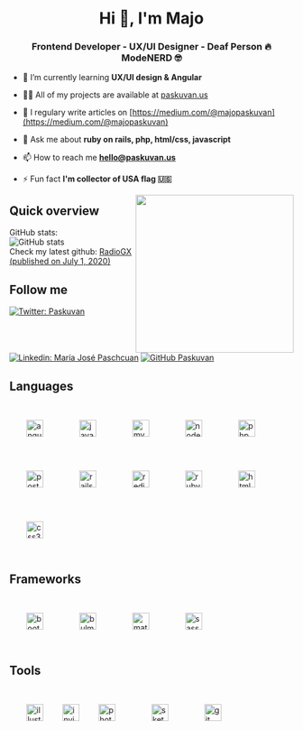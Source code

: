 <h1 align="center">Hi 👋, I'm Majo</h1>
<h3 align="center">Frontend Developer - UX/UI Designer - Deaf Person 🔥 ModeNERD 🤓</h3>

- 🌱  I’m currently learning **UX/UI design & Angular**

- 👨‍💻  All of my projects are available at [paskuvan.us](paskuvan.us)

- 📝  I regulary write articles on [https://medium.com/@majopaskuvan](https://medium.com/@majopaskuvan)

- 💬  Ask me about **ruby on rails, php, html/css, javascript**

- 📫  How to reach me **hello@paskuvan.us**

- ⚡ Fun fact  **I'm collector of USA flag 🇺🇸**
 <img align='right' src="https://paskuvan.us/assets/images/character01.jpg" width="280" height="auto">

## Quick overview
GitHub stats:  
 ![GitHub stats](https://github-readme-stats.vercel.app/api?username=paskuvan&show_icons=true&theme=synthwave) <br>
Check my latest github: <a class="post" href="https://github.com/paskuvan/radiogx">RadioGX (published on July 1, 2020)</a>

## Follow me

[![Twitter: Paskuvan ](https://img.shields.io/twitter/follow/paskuvan?style=social)](https://twitter.com/paskuvan)
[![Linkedin: María José Paschcuan](https://img.shields.io/badge/-paskuvan-blue?style=flat-square&logo=Linkedin&logoColor=white&link=https://www.linkedin.com/in/paskuvan/)](https://www.linkedin.com/in/paskuvan/)
[![GitHub Paskuvan](https://img.shields.io/github/followers/paskuvan?label=follow&style=social)](https://github.com/paskuvan)

## Languages 
<p align="left">
    <img src="https://devicons.github.io/devicon/devicon.git/icons/angularjs/angularjs-original.svg" alt="angularjs" width="30" height="30" style="margin:30px;"/> 
    <img src="https://devicons.github.io/devicon/devicon.git/icons/javascript/javascript-original.svg" alt="javascript" width="30" height="30" style="margin:30px;"/> 
    <img src="https://devicons.github.io/devicon/devicon.git/icons/mysql/mysql-original-wordmark.svg" alt="mysql" width="30" height="30" style="margin:30px;"/> 
    <img src="https://devicons.github.io/devicon/devicon.git/icons/nodejs/nodejs-original-wordmark.svg" alt="nodejs" width="30" height="30" style="margin:30px;"/> 
    <img src="https://devicons.github.io/devicon/devicon.git/icons/php/php-original.svg" alt="php" width="30" height="30" style="margin:30px;"/> 
    <img src="https://devicons.github.io/devicon/devicon.git/icons/postgresql/postgresql-original-wordmark.svg" alt="postgresql" width="30" height="30" style="margin:30px;"/> 
    <img src="https://devicons.github.io/devicon/devicon.git/icons/rails/rails-original-wordmark.svg" alt="rails" width="30" height="30" style="margin:30px;"/> 
    <img src="https://devicons.github.io/devicon/devicon.git/icons/redis/redis-original-wordmark.svg" alt="redis" width="30" height="30" style="margin:30px;"/> 
    <img src="https://devicons.github.io/devicon/devicon.git/icons/ruby/ruby-original-wordmark.svg" alt="ruby" width="30" height="30" style="margin:30px;"/> 
    <img src="https://devicons.github.io/devicon/devicon.git/icons/html5/html5-original-wordmark.svg" alt="html5" width="30" height="30" style="margin:30px;"/> 
    <img src="https://devicons.github.io/devicon/devicon.git/icons/css3/css3-original-wordmark.svg" alt="css3" width="30" height="30" style="margin:30px;"/> 
   </p>

## Frameworks 
<p align="left">
    <img src="https://devicons.github.io/devicon/devicon.git/icons/bootstrap/bootstrap-plain.svg" alt="bootstrap" width="30" height="30" style="margin:30px;"/> 
    <img src="https://raw.githubusercontent.com/gilbarbara/logos/804dc257b59e144eaca5bc6ffd16949752c6f789/logos/bulma.svg" alt="bulma" width="30" height="30" style="margin:30px;"/> 
    <img src="https://raw.githubusercontent.com/prplx/svg-logos/5585531d45d294869c4eaab4d7cf2e9c167710a9/svg/materialize.svg" alt="materialize" width="30" height="30" style="margin:30px;"/> 
    <img src="https://devicons.github.io/devicon/devicon.git/icons/sass/sass-original.svg" alt="sass" width="30" height="30" style="margin:30px;"/> 
</p>

## Tools
<p align="left">
    <img src="https://www.vectorlogo.zone/logos/adobe_illustrator/adobe_illustrator-icon.svg" alt="illustrator" width="30" height="30" style="margin:30px;"/> 
     <img src="https://www.vectorlogo.zone/logos/invisionapp/invisionapp-icon.svg" alt="invision" width="30" height="30"/> 
    <img src="https://devicons.github.io/devicon/devicon.git/icons/photoshop/photoshop-plain.svg" alt="photoshop" width="30" height="30" style="margin:30px;"/> 
    <img src="https://www.vectorlogo.zone/logos/sketchapp/sketchapp-icon.svg" alt="sketch" width="30" height="30" style="margin:30px;"/>
  <img src="https://www.vectorlogo.zone/logos/git-scm/git-scm-icon.svg" alt="git" width="30" height="30" style="margin:30px;"/> 
</p>




